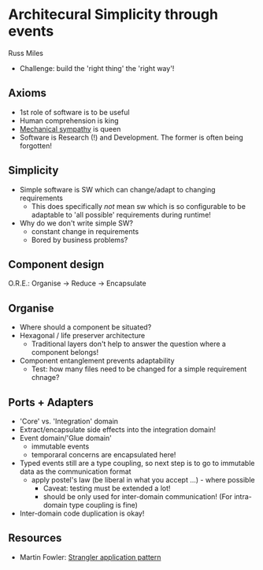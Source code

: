 Architecural Simplicity through events
======================================
Russ Miles

* Challenge: build the 'right thing' the 'right way'!

Axioms
------
* 1st role of software is to be useful
* Human comprehension is king
* [Mechanical sympathy](http://mechanical-sympathy.blogspot.de/) is queen
* Software is Research (!) and Development. The former is often being forgotten!

Simplicity
----------
* Simple software is SW which can change/adapt to changing requirements
  - This does specifically *not* mean sw which is so configurable to be adaptable to 'all possible' requirements during runtime!
* Why do we don't write simple SW?
  - constant change in requirements
  - Bored by business problems?

Component design
----------------
 O.R.E.: Organise -> Reduce -> Encapsulate

Organise
--------
* Where should a component be situated?
* Hexagonal / life preserver architecture
  - Traditional layers don't help to answer the question where a component belongs!
* Component entanglement prevents adaptability
   - Test: how many files need to be changed for a simple requirement chnage?

Ports + Adapters
----------------
* 'Core' vs. 'Integration' domain
* Extract/encapsulate side effects into the integration domain!
* Event domain/'Glue domain'
  - immutable events
  - temporaral concerns are encapsulated here!
* Typed events still are a type coupling, so next step is to go to immutable data as the communication format
	- apply postel's law (be liberal in what you accept ...) - where possible
	  * Caveat: testing must be extended a lot!
	  * should be only used for inter-domain communication! (For intra-domain type coupling is fine)
* Inter-domain code duplication is okay!


Resources
---------
* Martin Fowler: [Strangler application pattern](http://martinfowler.com/bliki/StranglerApplication.html)





